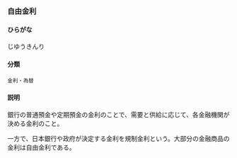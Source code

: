 <div style="display:none;">

## [あ行](securities-terms?id=あ行)
## [か行](securities-terms?id=か行)
## [さ行](securities-terms?id=さ行)

</div>

### 自由金利

#### ひらがな

じゆうきんり

#### 分類

`金利・為替`

#### 説明

銀行の普通預金や定期預金の金利のことで、需要と供給に応じて、各金融機関が決める金利のこと。 
 
一方で、日本銀行や政府が決定する金利を規制金利という。大部分の金融商品の金利は自由金利である。

<div style="display:none;">

## [た行](securities-terms?id=た行)
## [な行](securities-terms?id=な行)
## [は行](securities-terms?id=は行)
## [ま行](securities-terms?id=ま行)
## [や行](securities-terms?id=や行)
## [ら行](securities-terms?id=ら行)
## [わ行](securities-terms?id=わ行)
## [英数字・記号](securities-terms?id=英数字・記号)

</div>

